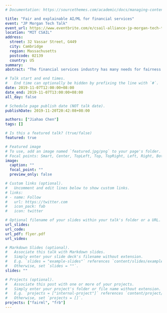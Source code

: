 ```yaml
---
# Documentation: https://sourcethemes.com/academic/docs/managing-content/

title: "Fair and explainable AI/ML for financial services"
event: "JP Morgan Tech Talk"
event_url: https://www.eventbrite.com/e/csail-alliance-jp-morgan-tech-talk-tickets-79769983167
location: "MIT CSAIL"
address: 
  street: 32 Vassar Street, G449
  city: Cambridge
  region: Massachusetts
  postcode: 02139
  country: US
summary:
abstract: "The financial services industry has many needs for fairness and explainability in artificial intelligence and machine learning, which stem from considerations of transparency, ethics, regulatory compliance, and risk management. For example, banks must prove that the way that they approve mortgages comply with fair lending laws and promote community development, while at the same time managing risk appropriately. These needs translate directly onto AI/ML solutions being developed for these business needs. In this talk, I introduce two research challenges that arise from the unique mix of business needs and regulatory constraints. First, we develop new methods for measuring bias in decision processes where labels for protected class membership cannot be observed. Second, we review the many definitions of fairness and existing results on which definitions are mutually incompatible, and present our latest results exploring fairness-fairness and fairness-performance trade-offs."

# Talk start and end times.
#   End time can optionally be hidden by prefixing the line with `#`.
date: 2019-11-07T12:00:00+08:00
date_end: 2019-11-07T13:00:00+08:00
all_day: false

# Schedule page publish date (NOT talk date).
publishDate: 2019-11-20T20:42:08+08:00

authors: ["Jiahao Chen"]
tags: []

# Is this a featured talk? (true/false)
featured: true

# Featured image
# To use, add an image named `featured.jpg/png` to your page's folder. 
# Focal points: Smart, Center, TopLeft, Top, TopRight, Left, Right, BottomLeft, Bottom, BottomRight.
image:
  caption: ""
  focal_point: ""
  preview_only: false

# Custom links (optional).
#   Uncomment and edit lines below to show custom links.
# links:
# - name: Follow
#   url: https://twitter.com
#   icon_pack: fab
#   icon: twitter

# Optional filename of your slides within your talk's folder or a URL.
url_slides: 
url_code: 
url_pdf: flyer.pdf
url_video:

# Markdown Slides (optional).
#   Associate this talk with Markdown slides.
#   Simply enter your slide deck's filename without extension.
#   E.g. `slides = "example-slides"` references `content/slides/example-slides.md`.
#   Otherwise, set `slides = ""`.
slides: ""

# Projects (optional).
#   Associate this post with one or more of your projects.
#   Simply enter your project's folder or file name without extension.
#   E.g. `projects = ["internal-project"]` references `content/project/deep-learning/index.md`.
#   Otherwise, set `projects = []`.
projects: ["fairml", "frb"]
---
```

